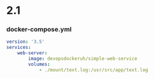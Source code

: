 # 2.1

### docker-compose.yml

```yml
version: '3.5'
services:
    web-server:
        image: devopsdockeruh/simple-web-service
        volumes:
            - ./mount/text.log:/usr/src/app/text.log
```